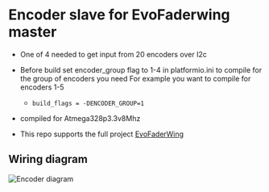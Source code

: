 # Encoder slave for EvoFaderwing master
- One of 4 needed to get input from 20 encoders over I2c

- Before build set encoder_group flag to 1-4 in platformio.ini to compile for the group of encoders you need
For example you want to compile for encoders 1-5
  - `build_flags = -DENCODER_GROUP=1`

- compiled for Atmega328p3.3v8Mhz

- This repo supports the full project [EvoFaderWing](https://github.com/stagehandshawn/EvoFaderWing)

## Wiring diagram

![Encoder diagram](https://github.com/stagehandshawn/EvoFaderWing_encoder_i2c/blob/main/images/evofaderwing_encoder_slave_wiring)